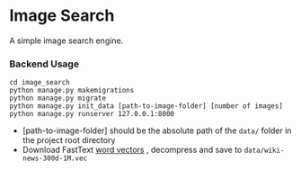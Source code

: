 # Image Search

A simple image search engine.



### Backend Usage

```
cd image_search
python manage.py makemigrations
python manage.py migrate
python manage.py init_data [path-to-image-folder] [number of images]
python manage.py runserver 127.0.0.1:8000
```

- [path-to-image-folder] should be the absolute path of the `data/` folder in the project root directory
- Download FastText [word vectors](https://dl.fbaipublicfiles.com/fasttext/vectors-english/wiki-news-300d-1M.vec.zip) , decompress and save to `data/wiki-news-300d-1M.vec`  

